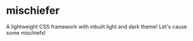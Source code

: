 # mischiefer
A lightweight CSS framework with inbuilt light and dark theme! Let's cause some mischiefs!
